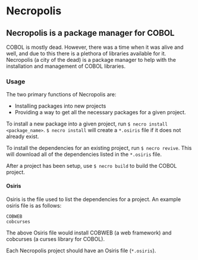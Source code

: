# Necropolis

## Necropolis is a package manager for COBOL

COBOL is mostly dead. However, there was a time when it was alive and well, and due to this there is a plethora of libraries available for it. Necropolis (a city of the dead) is a package manager to help with the installation and management of COBOL libraries.

### Usage

The two primary functions of Necropolis are:
* Installing packages into new projects
* Providing a way to get all the necessary packages for a given project.


To install a new package into a given project, run `$ necro install <package_name>`. `$ necro install` will create a `*.osiris` file if it does not already exist.

To install the dependencies for an existing project, run `$ necro revive`. This will download all of the dependencies listed in the `*.osiris` file.


After a project has been setup, use `$ necro build` to build the COBOL project.

#### Osiris

Osiris is the file used to list the dependencies for a project. An example osiris file is as follows:
```
COBWEB
cobcurses
```

The above Osiris file would install COBWEB (a web framework) and cobcurses (a curses library for COBOL).

Each Necropolis project should have an Osiris file (`*.osiris`).


